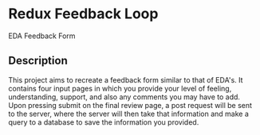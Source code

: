 # Redux Feedback Loop

EDA Feedback Form

## Description

This project aims to recreate a feedback form similar to that of EDA's. It contains four input pages in which you provide your level of feeling, understanding, support, and also any comments you may have to add. Upon pressing submit on the final review page, a post request will be sent to the server, where the server will then take that information and make a query to a database to save the information you provided.
